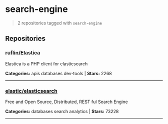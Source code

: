 # search-engine

> 2 repositories tagged with `search-engine`

## Repositories

### [ruflin/Elastica](https://github.com/ruflin/Elastica)

Elastica is a PHP client for elasticsearch

**Categories:** apis databases dev-tools  | **Stars:** 2268

---

### [elastic/elasticsearch](https://github.com/elastic/elasticsearch)

Free and Open Source, Distributed, REST ful Search Engine

**Categories:** databases search analytics  | **Stars:** 73228

---

